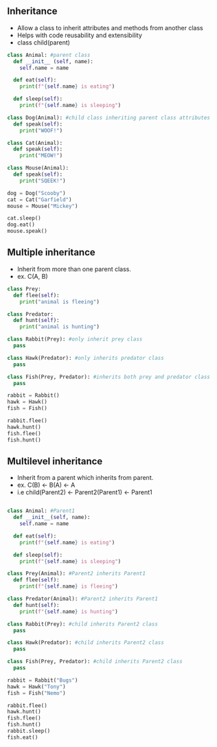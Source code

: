 ## Inheritance
- Allow a class to inherit attributes and methods from another class
- Helps with code reusability and extensibility
- class child(parent)

```python
class Animal: #parent class
  def __init__ (self, name):
    self.name = name

  def eat(self):
    print(f"{self.name} is eating")

  def sleep(self):
    print(f"{self.name} is sleeping")

class Dog(Animal): #child class inheriting parent class attributes
  def speak(self):
    print("WOOF!")

class Cat(Animal):
  def speak(self):
    print("MEOW!")

class Mouse(Animal):
  def speak(self):
    print("SQEEK!")

dog = Dog("Scooby")
cat = Cat("Garfield")
mouse = Mouse("Mickey")

cat.sleep()
dog.eat()
mouse.speak()
```

## Multiple inheritance  
- Inherit from more than one parent class.  
- ex. C(A, B)
```python
class Prey:
  def flee(self):
    print("animal is fleeing")

class Predator:
  def hunt(self):
    print("animal is hunting")

class Rabbit(Prey): #only inherit prey class
  pass

class Hawk(Predator): #only inherits predator class
  pass

class Fish(Prey, Predator): #inherits both prey and predator class
  pass

rabbit = Rabbit()
hawk = Hawk()
fish = Fish()

rabbit.flee()
hawk.hunt()
fish.flee()
fish.hunt()
```

## Multilevel inheritance  
- Inherit from a parent which inherits from parent.  
- ex. C(B) <- B(A) <- A
- i.e child(Parent2) <- Parent2(Parent1) <- Parent1

```python 

class Animal: #Parent1
  def __init__(self, name):
    self.name = name

  def eat(self):
    print(f"{self.name} is eating")

  def sleep(self):
    print(f"{self.name} is sleeping")

class Prey(Animal): #Parent2 inherits Parent1
  def flee(self):
    print(f"{self.name} is fleeing")

class Predator(Animal): #Parent2 inherits Parent1
  def hunt(self):
    print(f"{self.name} is hunting")

class Rabbit(Prey): #child inherits Parent2 class
  pass

class Hawk(Predator): #child inherits Parent2 class
  pass

class Fish(Prey, Predator): #child inherits Parent2 class
  pass

rabbit = Rabbit("Bugs")
hawk = Hawk("Tony")
fish = Fish("Nemo")

rabbit.flee()
hawk.hunt()
fish.flee()
fish.hunt()
rabbit.sleep()
fish.eat()
```
